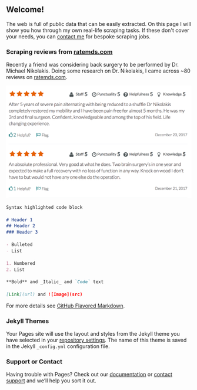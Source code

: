 ## Welcome!

The web is full of public data that can be easily extracted. On this page I will show you how through my own real-life scraping tasks. If these don't cover your needs, you can [contact me](mailto:hello@scrapeyscrape.com) for bespoke scraping jobs.


### Scraping reviews from [ratemds.com](ratemds.com)
Recently a friend was considering back surgery to be performed by Dr. Michael Nikolakis. Doing some research on Dr. Nikolakis, I came across ~80 reviews on [ratemds.com](https://www.ratemds.com/doctor-ratings/958209/Dr-Michael-Nikolakis-New+Westminster-BC.html).

![ratemds_reviews](img/ratemds_reviews.jpg)

```markdown
Syntax highlighted code block

# Header 1
## Header 2
### Header 3

- Bulleted
- List

1. Numbered
2. List

**Bold** and _Italic_ and `Code` text

[Link](url) and ![Image](src)
```

For more details see [GitHub Flavored Markdown](https://guides.github.com/features/mastering-markdown/).

### Jekyll Themes

Your Pages site will use the layout and styles from the Jekyll theme you have selected in your [repository settings](https://github.com/scrapeyscrape/scrapeyscrape.github.io/settings). The name of this theme is saved in the Jekyll `_config.yml` configuration file.

### Support or Contact

Having trouble with Pages? Check out our [documentation](https://docs.github.com/categories/github-pages-basics/) or [contact support](https://github.com/contact) and we’ll help you sort it out.
